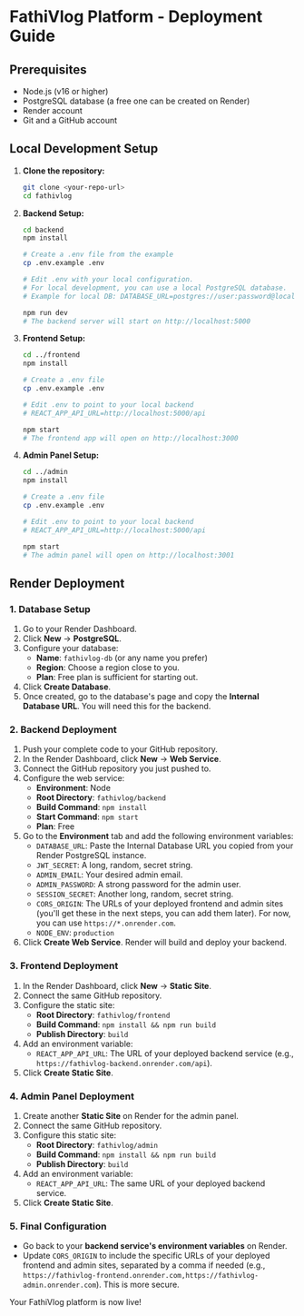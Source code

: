 # FathiVlog Platform - Deployment Guide

## Prerequisites
- Node.js (v16 or higher)
- PostgreSQL database (a free one can be created on Render)
- Render account
- Git and a GitHub account

## Local Development Setup

1.  **Clone the repository:**
    ```bash
    git clone <your-repo-url>
    cd fathivlog
    ```

2.  **Backend Setup:**
    ```bash
    cd backend
    npm install
    
    # Create a .env file from the example
    cp .env.example .env 
    
    # Edit .env with your local configuration. 
    # For local development, you can use a local PostgreSQL database.
    # Example for local DB: DATABASE_URL=postgres://user:password@localhost:5432/fathivlog
    
    npm run dev 
    # The backend server will start on http://localhost:5000
    ```

3.  **Frontend Setup:**
    ```bash
    cd ../frontend
    npm install
    
    # Create a .env file
    cp .env.example .env
    
    # Edit .env to point to your local backend
    # REACT_APP_API_URL=http://localhost:5000/api
    
    npm start
    # The frontend app will open on http://localhost:3000
    ```

4.  **Admin Panel Setup:**
    ```bash
    cd ../admin
    npm install
    
    # Create a .env file
    cp .env.example .env
    
    # Edit .env to point to your local backend
    # REACT_APP_API_URL=http://localhost:5000/api
    
    npm start
    # The admin panel will open on http://localhost:3001
    ```

## Render Deployment

### 1. Database Setup
1.  Go to your Render Dashboard.
2.  Click **New** → **PostgreSQL**.
3.  Configure your database:
    -   **Name**: `fathivlog-db` (or any name you prefer)
    -   **Region**: Choose a region close to you.
    -   **Plan**: Free plan is sufficient for starting out.
4.  Click **Create Database**.
5.  Once created, go to the database's page and copy the **Internal Database URL**. You will need this for the backend.

### 2. Backend Deployment
1.  Push your complete code to your GitHub repository.
2.  In the Render Dashboard, click **New** → **Web Service**.
3.  Connect the GitHub repository you just pushed to.
4.  Configure the web service:
    -   **Environment**: Node
    -   **Root Directory**: `fathivlog/backend`
    -   **Build Command**: `npm install`
    -   **Start Command**: `npm start`
    -   **Plan**: Free
5.  Go to the **Environment** tab and add the following environment variables:
    -   `DATABASE_URL`: Paste the Internal Database URL you copied from your Render PostgreSQL instance.
    -   `JWT_SECRET`: A long, random, secret string.
    -   `ADMIN_EMAIL`: Your desired admin email.
    -   `ADMIN_PASSWORD`: A strong password for the admin user.
    -   `SESSION_SECRET`: Another long, random, secret string.
    -   `CORS_ORIGIN`: The URLs of your deployed frontend and admin sites (you'll get these in the next steps, you can add them later). For now, you can use `https://*.onrender.com`.
    -   `NODE_ENV`: `production`
6.  Click **Create Web Service**. Render will build and deploy your backend.

### 3. Frontend Deployment
1.  In the Render Dashboard, click **New** → **Static Site**.
2.  Connect the same GitHub repository.
3.  Configure the static site:
    -   **Root Directory**: `fathivlog/frontend`
    -   **Build Command**: `npm install && npm run build`
    -   **Publish Directory**: `build`
4.  Add an environment variable:
    -   `REACT_APP_API_URL`: The URL of your deployed backend service (e.g., `https://fathivlog-backend.onrender.com/api`).
5.  Click **Create Static Site**.

### 4. Admin Panel Deployment
1.  Create another **Static Site** on Render for the admin panel.
2.  Connect the same GitHub repository.
3.  Configure this static site:
    -   **Root Directory**: `fathivlog/admin`
    -   **Build Command**: `npm install && npm run build`
    -   **Publish Directory**: `build`
4.  Add an environment variable:
    -   `REACT_APP_API_URL`: The same URL of your deployed backend service.
5.  Click **Create Static Site**.

### 5. Final Configuration
-   Go back to your **backend service's environment variables** on Render.
-   Update `CORS_ORIGIN` to include the specific URLs of your deployed frontend and admin sites, separated by a comma if needed (e.g., `https://fathivlog-frontend.onrender.com,https://fathivlog-admin.onrender.com`). This is more secure.

Your FathiVlog platform is now live!
